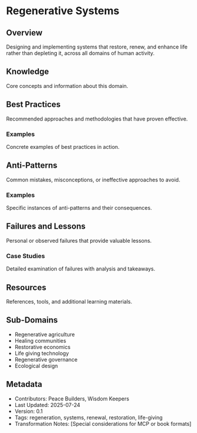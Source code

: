 # Regenerative Systems

## Overview
Designing and implementing systems that restore, renew, and enhance life rather than depleting it, across all domains of human activity.

## Knowledge
Core concepts and information about this domain.

## Best Practices
Recommended approaches and methodologies that have proven effective.

### Examples
Concrete examples of best practices in action.

## Anti-Patterns
Common mistakes, misconceptions, or ineffective approaches to avoid.

### Examples
Specific instances of anti-patterns and their consequences.

## Failures and Lessons
Personal or observed failures that provide valuable lessons.

### Case Studies
Detailed examination of failures with analysis and takeaways.

## Resources
References, tools, and additional learning materials.

## Sub-Domains
- Regenerative agriculture
- Healing communities
- Restorative economics
- Life giving technology
- Regenerative governance
- Ecological design

## Metadata
- Contributors: Peace Builders, Wisdom Keepers
- Last Updated: 2025-07-24
- Version: 0.1
- Tags: regeneration, systems, renewal, restoration, life-giving
- Transformation Notes: [Special considerations for MCP or book formats] 